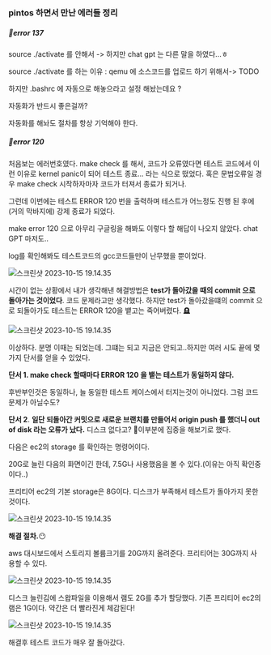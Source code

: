 ### pintos 하면서  만난 에러들 정리



##### 🔫error 137

source ./activate 를 안해서 -> 하지만 chat gpt 는 다른 말을 하였다...ㅎ

source ./activate 를 하는 이유 : qemu 에 소스코드를 업로드 하기 위해서-> TODO



하지만 .bashrc 에 자동으로 해놓으라고 설정 해놨는데요 ?

자동화가 반드시 좋은걸까?

자동화를 해놔도 절차를 항상 기억해야 한다.



##### 🔫error 120

처음보는 에러번호였다. make check 를 해서, 코드가 오류였다면 테스트 코드에서 이런 이유로 kernel panic이 되어 테스트 종료... 라는 식으로 떴었다. 혹은 문법오류일 경우 make check 시작하자마자 코드가 터져서 종료가 되거나.

그런데 이번에는 테스트 ERROR 120 번을 출력하며 테스트가 어느정도 진행 된 후에(거의 막바지에) 강제 종료가 되었다.

make error 120 으로 아무리 구글링을 해봐도 이렇다 할 해답이 나오지 않았다. chat GPT 마저도..

log를 확인해봐도 테스트코드의 gcc코드들만이 난무했을 뿐이었다.



![스크린샷 2023-10-15 19.14.35](https://p.ipic.vip/0tbcc7.png)



시간이 없는 상황에서 내가 생각해낸 해결방법은 **test가 돌아갔을 때의 commit 으로 돌아가는 것이었다**. 코드 문제라고만 생각했다. 하지만 test가 돌아갔을떄의 commit 으로 되돌아가도 테스트는 ERROR 120을 뱉고는 죽어버렸다. 🪦



![스크린샷 2023-10-15 19.14.35](https://p.ipic.vip/rk7cfr.png)



이상하다. 분명 이때는 되었는데. 그떄는 되고 지금은 안되고..하지만 여러 시도 끝에 몇 가지 단서를 얻을 수 있었다.



**단서 1. make check 할때마다 ERROR 120 을 뱉는 테스트가 동일하지 않다.**

후반부인것은 동일하나, 늘 동일한 테스트 케이스에서 터지는것이 아니었다. 그럼 코드 문제가 아닐수도?



**단서 2**. **일단 되돌아간 커밋으로 새로운 브랜치를 만들어서 origin push 를 했더니 out of disk 라는 오류가 났다.** 디스크 없다고? 🤔이부분에 집중을 해보기로 했다.



다음은 ec2의 storage 를 확인하는 명령어이다.

20G로 늘린 다음의 화면이긴 한데, 7.5G나 사용했음을 볼 수 있다.(이유는 아직 확인중이다..)

프리티어 ec2의 기본 storage은 8G이다. 디스크가 부족해서 테스트가 돌아가지 못한 것이다.



![스크린샷 2023-10-15 19.14.35](https://p.ipic.vip/sc8bid.png)



**해결 절차.**😶

aws 대시보드에서 스토리지 볼륨크기를 20G까지 올려준다. 프리티어는 30G까지 사용할 수 있다.

![스크린샷 2023-10-15 19.14.35](https://p.ipic.vip/eihbaz.png)



디스크 늘린김에 스왑파일을 이용해서 램도 2G를 추가 할당했다. 기존 프리티어 ec2의 램은 1G이다.  약간은 더 빨라진게 체감된다!

![스크린샷 2023-10-15 19.14.35](https://p.ipic.vip/olzdx3.png)



해결후 테스트 코드가 매우 잘 돌아갔다.



